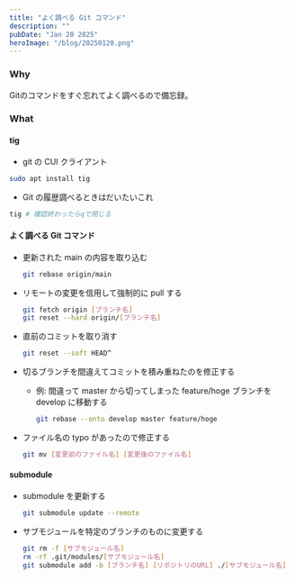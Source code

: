 ```yaml
---
title: "よく調べる Git コマンド"
description: ""
pubDate: "Jan 20 2025"
heroImage: "/blog/20250120.png"
---
```


### Why

Gitのコマンドをすぐ忘れてよく調べるので備忘録。

### What

#### tig

- git の CUI クライアント

```sh
sudo apt install tig
```

- Git の履歴調べるときはだいたいこれ

```sh
tig # 確認終わったらqで閉じる
```

#### よく調べる Git コマンド

- 更新された main の内容を取り込む

  ```sh
  git rebase origin/main
  ```

- リモートの変更を信用して強制的に pull する

  ```sh
  git fetch origin [ブランチ名]
  git reset --hard origin/[ブランチ名]
  ```

- 直前のコミットを取り消す

  ```sh
  git reset --soft HEAD^
  ```

- 切るブランチを間違えてコミットを積み重ねたのを修正する

  - 例: 間違って master から切ってしまった feature/hoge ブランチを develop に移動する

    ```sh
    git rebase --onto develop master feature/hoge
    ```

- ファイル名の typo があったので修正する

  ```sh
  git mv [変更前のファイル名] [変更後のファイル名]
  ```

#### submodule

- submodule を更新する

  ```sh
  git submodule update --remote
  ```

- サブモジュールを特定のブランチのものに変更する

  ```sh
  git rm -f [サブモジュール名]
  rm -rf .git/modules/[サブモジュール名]
  git submodule add -b [ブランチ名] [リポジトリのURL] ./[サブモジュール名]
  ```

